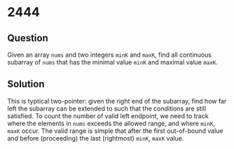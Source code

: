 # 2444

## Question

Given an array `nums` and two integers `minK` and `maxK`, find all continuous subarray of `nums` that has the minimal value `minK` and maximal value `maxK`.

## Solution

This is typtical two-pointer: given the right end of the subarray, find how far left the subarray can be extended to such that the conditions are still satisfied.
To count the number of valid left endpoint, we need to track where the elements in `nums` exceeds the allowed range, and where `minK`, `maxK` occur. The valid range is simple that after the first out-of-bound value and before (proceeding) the last (rightmost) `minK`, `maxK` value.

